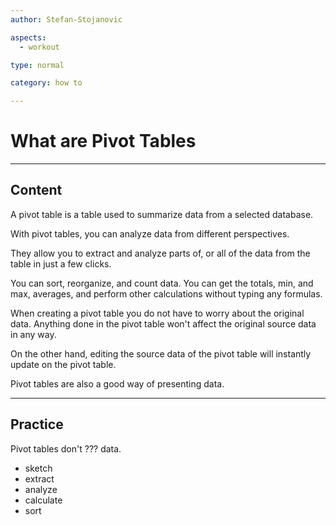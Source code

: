 ```yaml
---
author: Stefan-Stojanovic

aspects:
  - workout

type: normal

category: how to

---
```


# What are Pivot Tables

---
## Content

A pivot table is a table used to summarize data from a selected database.

With pivot tables, you can analyze data from different perspectives.

They allow you to extract and analyze parts of, or all of the data from the table in just a few clicks.

You can sort, reorganize, and count data. You can get the totals, min, and max, averages, and perform other calculations without typing any formulas.

When creating a pivot table you do not have to worry about the original data. Anything done in the pivot table won't affect the original source data in any way. 

On the other hand, editing the source data of the pivot table will instantly update on the pivot table.

Pivot tables are also a good way of presenting data.

---
## Practice

Pivot tables don't ??? data.

* sketch
* extract
* analyze
* calculate
* sort
